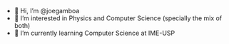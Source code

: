 - 👋 Hi, I’m @joegamboa
- 👀 I’m interested in Physics and Computer Science (specially the mix of both) 
- 🌱 I’m currently learning Computer Science at IME-USP

<!---
joegamboa/joegamboa is a ✨ special ✨ repository because its `README.md` (this file) appears on your GitHub profile.
You can click the Preview link to take a look at your changes.
--->
